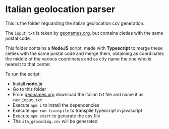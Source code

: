 # Italian geolocation parser

This is the folder reguarding the italian geolocation csv generation.

The `input.txt` is taken by [geonames.org](https://download.geonames.org/export/zip/), but contains cieties with the same postal code.

This folder contains a **NodeJS** script, made with **Typescript** to merge these cieties with the same postal code and merge them, obtaining as coordinates the middle of the various coordinates and as city name the one who is nearest to that center.

To run the script:
* Install **node.js**
* Go to this folder
* From [geonames.org](https://download.geonames.org/export/zip/) download the italian txt file and name it as `raw_input.txt`
* Execute `npm i` to install the dependencies
* Execute `npm run transpile` to transpile typescript in javascript
* Execute `npm start` to generate the csv file
* The `ita_geocoding.csv` will be generated